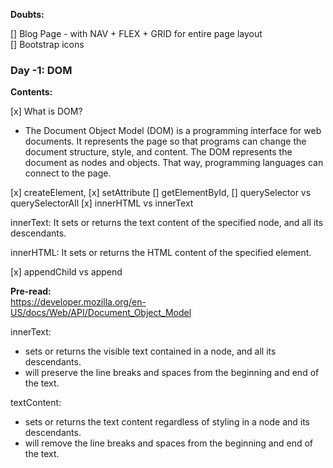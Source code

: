 **Doubts:**

[] Blog Page - with NAV + FLEX + GRID for entire page layout  
[] Bootstrap icons

### Day -1: DOM

**Contents:**

[x] What is DOM?

- The Document Object Model (DOM) is a programming interface for web documents. It represents the page so that programs can change the document structure, style, and content. The DOM represents the document as nodes and objects. That way, programming languages can connect to the page.

[x] createElement,
[x] setAttribute
[] getElementById,
[] querySelector vs querySelectorAll
[x] innerHTML vs innerText

innerText: It sets or returns the text content of the specified node, and all its descendants.

innerHTML: It sets or returns the HTML content of the specified element.

[x] appendChild vs append

**Pre-read:**  
https://developer.mozilla.org/en-US/docs/Web/API/Document_Object_Model

innerText:

- sets or returns the visible text contained in a node, and all its descendants.
- will preserve the line breaks and spaces from the beginning and end of the text.

textContent:

- sets or returns the text content regardless of styling in a node and its descendants.
- will remove the line breaks and spaces from the beginning and end of the text.
